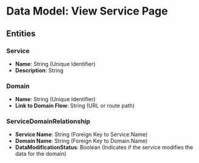 # Data Model: View Service Page

## Entities

### Service
- **Name**: String (Unique Identifier)
- **Description**: String

### Domain
- **Name**: String (Unique Identifier)
- **Link to Domain Flow**: String (URL or route path)

### ServiceDomainRelationship
- **Service Name**: String (Foreign Key to Service.Name)
- **Domain Name**: String (Foreign Key to Domain.Name)
- **DataModificationStatus**: Boolean (Indicates if the service modifies the data for the domain)
